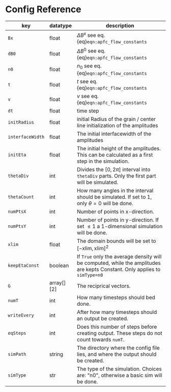 # Config Reference

| key | datatype | description |
| --- | -------- | ----------- |
| `Bx` | float | $\Delta B^x$ see eq. {eq}`eqn:apfc_flow_constants` |
| `dB0` | float | $\Delta B^0$ see eq. {eq}`eqn:apfc_flow_constants` |
| `n0` | float | $n_0$ see eq. {eq}`eqn:apfc_flow_constants` |
| `t` | float | $t$ see eq. {eq}`eqn:apfc_flow_constants` |
| `v` | float |  $v$ see eq. {eq}`eqn:apfc_flow_constants` |
| `dt` | float | time step |
| `initRadius` | float | initial Radius of the grain / center line initialization of the amplitudes |
| `interfaceWidth` | float | The initial interfacewidth of the amplitudes |
| `initEta` | float | The initial height of the amplitudes. This can be calculated as a first step in the simulation. |
| `thetaDiv` | int | Divides the $[0, 2 \pi]$ interval into `thetaDiv` parts. Only the first part will be simulated. |
| `thetaCount` | int | How many angles in the interval should be simulated. If set to 1, only $\theta=0$ will be done.|
| `numPtsX` | int | Number of points in x-direction. |
| `numPtsY` | int | Number of points in y-direction. If set $\le 1$ a 1-dimensional simulation will be done.|
| `xlim` | float | The domain bounds will be set to $[-\text{xlim}, \text{xlim}]^2$ |
| `keepEtaConst` | boolean | If `True` only the average density will be computed, while the amplitudes are kepts Constant. Only applies to `simType=n0` |
| `G` | array[][2] | The reciprical vectors. |
| `numT` | int | How many timesteps should bed done. |
| `writeEvery` | int | After how many timesteps should an output be created. |
| `eqSteps` | int | Does this number of steps before creating output. These steps do not count towards `numT`. |
| `simPath` | string | The directory where the config file lies, and where the output should be created. |
| `simType` | str | The type of the simulation. Choices are: "n0", otherwise a basic sim will be done. |
